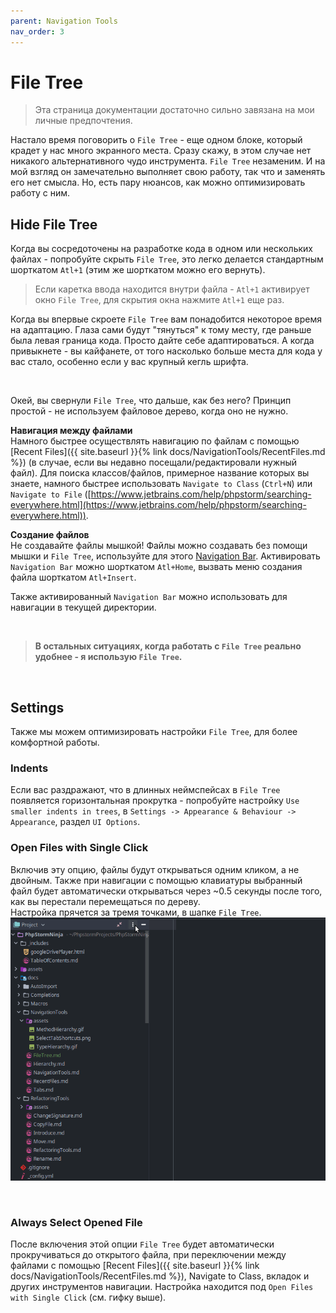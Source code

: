 ```yaml
---
parent: Navigation Tools
nav_order: 3
---
```



# File Tree
> Эта страница документации достаточно сильно завязана на мои личные предпочтения.

Настало время поговорить о `File Tree` - еще одном блоке, который  крадет у нас много экранного места. Сразу скажу, в этом случае нет никакого альтернативного чудо инструмента. `File Tree` незаменим. И на мой взгляд он замечательно выполняет свою работу, так что и заменять его нет смысла. Но, есть пару нюансов, как можно оптимизировать работу с ним.


## Hide File Tree
Когда вы сосредоточены на разработке кода в одном или нескольких файлах - попробуйте скрыть `File Tree`, это легко делается стандартным шорткатом `Atl+1` (этим же шорткатом можно его вернуть).
> Если каретка ввода находится внутри файла - `Atl+1` активирует окно `File Tree`, для скрытия окна нажмите `Atl+1` еще раз.

Когда вы впервые скроете `File Tree` вам понадобится некоторое время на адаптацию. Глаза сами будут "тянуться" к тому месту, где раньше была левая граница кода. Просто дайте себе адаптироваться. А когда привыкнете - вы кайфанете, от того насколько больше места для кода у вас стало, особенно если у вас крупный кегль шрифта.

<br>

Окей, вы свернули `File Tree`, что дальше, как без него? Принцип простой - не используем файловое дерево, когда оно не нужно.

**Навигация между файлами**<br>
Намного быстрее осуществлять навигацию по файлам с помощью [Recent Files]({{ site.baseurl }}{% link docs/NavigationTools/RecentFiles.md %}) (в случае, если вы недавно посещали/редактировали нужный файл). Для поиска классов/файлов, примерное название которых вы знаете, намного быстрее использовать `Navigate to Class` (`Ctrl+N`) или `Navigate to File` ([https://www.jetbrains.com/help/phpstorm/searching-everywhere.html](https://www.jetbrains.com/help/phpstorm/searching-everywhere.html)).


**Создание файлов**<br>
Не создавайте файлы мышкой! Файлы можно создавать без помощи мышки и `File Tree`, используйте для этого [Navigation Bar](https://www.jetbrains.com/help/phpstorm/guided-tour-around-the-user-interface.html#navigation-bar). Активировать `Navigation Bar` можно шорткатом `Atl+Home`, вызвать меню создания файла шорткатом `Atl+Insert`.

Также активированный `Navigation Bar` можно использовать для навигации в текущей директории.

<br>

> **В остальных ситуациях, когда работать с `File Tree` реально удобнее - я использую `File Tree`.**

<br>


## Settings
Также мы можем оптимизировать настройки `File Tree`, для более комфортной работы.

### Indents
Если вас раздражают, что в длинных неймспейсах в `File Tree` появляется горизонтальная прокрутка - попробуйте настройку `Use smaller indents in trees`, в `Settings -> Appearance & Behaviour -> Appearance`, раздел `UI Options`.


### Open Files with Single Click
Включив эту опцию, файлы будут открываться одним кликом, а не двойным. Также при навигации с помощью клавиатуры выбранный файл будет автоматически открываться через ~0.5 секунды после того, как вы перестали перемещаться по дереву.<br>
Настройка прячется за тремя точками, в шапке `File Tree`.<br>
![Open Files with Single Click Setting ](assets/OpenFilesWithSingleClickSetting.gif)

<br>

### Always Select Opened File
После включения этой опции `File Tree` будет автоматически прокручиваться до открытого файла, при переключении между файлами с помощью [Recent Files]({{ site.baseurl }}{% link docs/NavigationTools/RecentFiles.md %}), Navigate to Class, вкладок и других инструментов навигации. Настройка находится под `Open Files with Single Click` (см. гифку выше).
